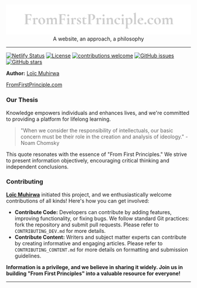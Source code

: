 <div align="center">
  <img src="docs/public/images/readme-logo.png">
  A website, an approach, a philosophy 
  
  <br>
</div>

---

[![Netlify Status](https://api.netlify.com/api/v1/badges/cf0167e8-ec88-47b7-975d-031ba60a0934/deploy-status)](https://app.netlify.com/sites/gorgeous-figolla-bf7c9d/deploys)
[![License](https://img.shields.io/badge/License-Apache%202.0-orange.svg)](https://opensource.org/licenses/Apache-2.0)
[![contributions welcome](https://img.shields.io/badge/contributions-welcome-brightgreen.svg?style=flat)](https://github.com/justmeloic/From-First-Principles/issues)
[![GitHub issues](https://img.shields.io/github/issues/justmeloic/From-First-Principles)](https://github.com/justmeloic/From-First-Principles/issues)
[![GitHub stars](https://img.shields.io/github/stars/justmeloic/From-First-Principles)](https://github.com/justmeloic/From-First-Principles/stargazers)



**Author:** [Loïc Muhirwa](https://github.com/justmeloic/)




[FromFirstPrinciple.com](https://fromfirstprinciple.com/)<br>



### Our Thesis

Knowledge empowers individuals and enhances lives, and we're committed to providing a platform for lifelong learning.


> "When we consider the responsibility of intellectuals, our basic concern must be their role in the creation and analysis of ideology." - Noam Chomsky

This quote resonates with the essence of "From First Principles." We strive to present information objectively, encouraging critical thinking and independent conclusions.



### Contributing
**[Loïc Muhirwa](https://github.com/justmeloic/)** initiated this project, and we enthusiastically welcome contributions of all kinds! Here's how you can get involved:

*   **Contribute Code:** Developers can contribute by adding features, improving functionality, or fixing bugs. We follow standard Git practices: fork the repository and submit pull requests. Please refer to `CONTRIBUTING_DEV.md` for more details.
*   **Contribute Content:** Writers and subject matter experts can contribute by creating informative and engaging articles. Please refer to `CONTRIBUTING_CONTENT.md` for more details on formatting and submission guidelines.

**Information is a privilege, and we believe in sharing it widely. Join us in building "From First Principles" into a valuable resource for everyone!**

---

